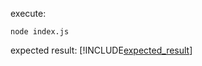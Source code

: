 execute:
```
node index.js
```

expected result:
[!INCLUDE[expected_result](./expected_result.json)]